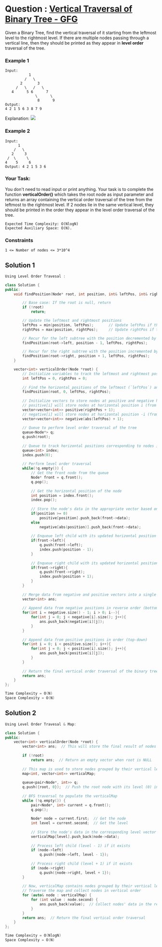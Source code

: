 # Question : [Vertical Traversal of Binary Tree - GFG](https://www.geeksforgeeks.org/problems/print-a-binary-tree-in-vertical-order/1)

Given a Binary Tree, find the vertical traversal of it starting from the leftmost level to the rightmost level.
If there are multiple nodes passing through a vertical line, then they should be printed as they appear in **level order** traversal of the tree.

### Example 1
```
Input:
           1
         /   \
       2       3
     /   \   /   \
   4      5 6      7
              \      \
               8      9           
Output: 
4 2 1 5 6 3 8 7 9
```
Explanation:
![](https://media.geeksforgeeks.org/img-practice/ScreenShot2021-05-28at3-1622541589.png)

### Example 2
```
Input:
      1
    /   \
   2     3
 /  \     \
4    5     6
Output: 4 2 1 5 3 6
```
### Your Task:
You don't need to read input or print anything. Your task is to complete the function **verticalOrder()** which takes the root node as input parameter and returns an array containing the vertical order traversal of the tree from the leftmost to the rightmost level. If 2 nodes lie in the same vertical level, they should be printed in the order they appear in the level order traversal of the tree.

```
Expected Time Complexity: O(NlogN)
Expected Auxiliary Space: O(N).
```

### Constraints
`1 <= Number of nodes <= 3*10^4`

## Solution 1

```Cpp
Using Level Order Travesal : 

class Solution {
public:
    void findPosition(Node* root, int position, int& leftPos, int& rightPos) {

        // Base case: If the root is null, return
        if (!root)
            return;

        // Update the leftmost and rightmost positions
        leftPos = min(position, leftPos);       // Update leftPos if the current position is smaller
        rightPos = max(position, rightPos);     // Update rightPos if the current position is larger

        // Recur for the left subtree with the position decremented by 1
        findPosition(root->left, position - 1, leftPos, rightPos);

        // Recur for the right subtree with the position incremented by 1
        findPosition(root->right, position + 1, leftPos, rightPos);
    }

    vector<int> verticalOrder(Node *root) {
        // Initialize variables to track the leftmost and rightmost positions
        int leftPos = 0, rightPos = 0; 
        
        // Find the horizontal positions of the leftmost (`leftPos`) and rightmost (`rightPos`) nodes
        findPosition(root, 0, leftPos, rightPos);    
        
        // Initialize vectors to store nodes at positive and negative horizontal positions
        // positive[i] will store nodes at horizontal position i (from 0 to rightPos)
        vector<vector<int>> positive(rightPos + 1);             
        // negative[i] will store nodes at horizontal position -i (from 0 to abs(leftPos))
        vector<vector<int>> negative(abs(leftPos) + 1);     
        
        // Queue to perform level order traversal of the tree
        queue<Node*> q; 
        q.push(root);
        
        // Queue to track horizontal positions corresponding to nodes in the tree
        queue<int> index; 
        index.push(0);
        
        // Perform level order traversal
        while(!q.empty()) {
            // Get the front node from the queue
            Node* front = q.front();
            q.pop();
            
            // Get the horizontal position of the node
            int position = index.front();
            index.pop();
            
            // Store the node's data in the appropriate vector based on its horizontal position
            if(position >= 0)
                positive[position].push_back(front->data);
            else
                negative[abs(position)].push_back(front->data);
                
            // Enqueue left child with its updated horizontal position
            if(front->left){
                q.push(front->left);
                index.push(position - 1);
            }
            
            // Enqueue right child with its updated horizontal position
            if(front->right){
                q.push(front->right);
                index.push(position + 1);
            }
        }
        
        // Merge data from negative and positive vectors into a single result vector (`ans`)
        vector<int> ans;
        
        // Append data from negative positions in reverse order (bottom-up)
        for(int i = negative.size() - 1; i > 0; i--){
            for(int j = 0; j < negative[i].size(); j++){
                ans.push_back(negative[i][j]);
            }
        }
        
        // Append data from positive positions in order (top-down)
        for(int i = 0; i < positive.size(); i++){
            for(int j = 0; j < positive[i].size(); j++){
                ans.push_back(positive[i][j]);
            }
        }
            
        // Return the final vertical order traversal of the binary tree
        return ans;                                            
    }
};

Time Complexity = O(N)
Space Complexity = O(N)
```

## Solution 2

```Cpp
Using Level Order Travesal & Map: 

class Solution {
public:
    vector<int> verticalOrder(Node *root) {
        vector<int> ans;  // This will store the final result of nodes in vertical order
        
        if (!root)
            return ans;  // Return an empty vector when root is NULL
        
        // This map is used to store nodes grouped by their vertical levels. Each key (int) represents a vertical level, and the corresponding value (vector<int>) is a vector that stores node values at that level.
        map<int, vector<int>> verticalMap;
        
        queue<pair<Node*, int>> q;
        q.push({root, 0});  // Push the root node with its level (0) into the queue
        
        // BFS traversal to populate the verticalMap
        while (!q.empty()) {
            pair<Node*, int> current = q.front();
            q.pop();
            
            Node* node = current.first;  // Get the node
            int level = current.second;  // Get the level
            
            // Store the node's data in the corresponding level vector
            verticalMap[level].push_back(node->data);
            
            // Process left child (level - 1) if it exists
            if (node->left)
                q.push({node->left, level - 1});
            
            // Process right child (level + 1) if it exists
            if (node->right)
                q.push({node->right, level + 1});
        }
        
        // Now, verticalMap contains nodes grouped by their vertical levels
        // Traverse the map and collect nodes in vertical order
        for (auto& node : verticalMap) {
            for (int value : node.second) {
                ans.push_back(value);  // Collect nodes' data in the result vector
            }
        }
        return ans;  // Return the final vertical order traversal
    }
};

Time Complexity = O(NlogN)
Space Complexity = O(N)
```